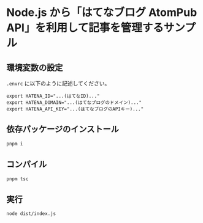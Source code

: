 # Node.js から「はてなブログ AtomPub API」を利用して記事を管理するサンプル

## 環境変数の設定

`.envrc` に以下のように記述してください。

```
export HATENA_ID="...(はてなID)..."
export HATENA_DOMAIN="...(はてなブログのドメイン)..."
export HATENA_API_KEY="...(はてなブログのAPIキー)..."
```

## 依存パッケージのインストール

```bash
pnpm i
```

## コンパイル

```bash
pnpm tsc
```

## 実行

```bash
node dist/index.js
```
